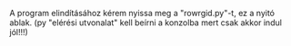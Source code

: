 A program elindításához kérem nyissa meg a "rowrgid.py"-t, ez a nyitó ablak.
(py "elérési utvonalat" kell beírni a konzolba mert csak akkor indul jól!!!)
